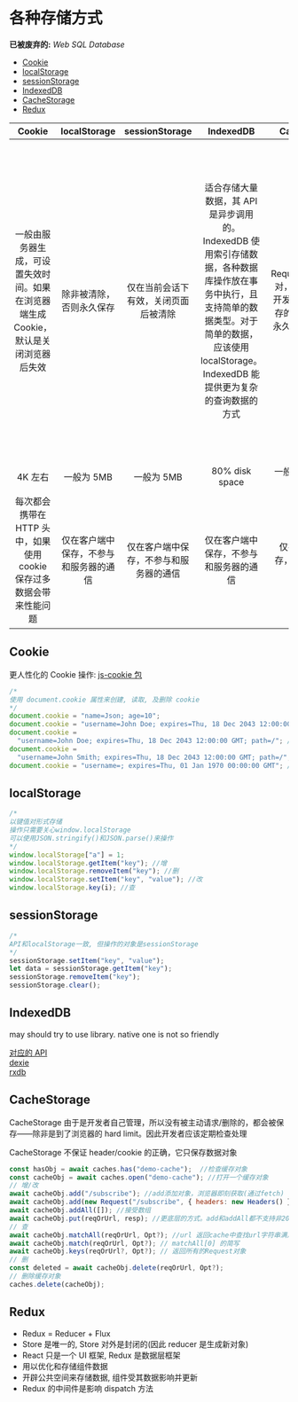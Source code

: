 # 各种存储方式

**已被废弃的:** _Web SQL Database_

<!-- TOC -->

- [Cookie](#cookie)
- [localStorage](#localstorage)
- [sessionStorage](#sessionstorage)
- [IndexedDB](#indexeddb)
- [CacheStorage](#cachestorage)
- [Redux](#redux)

<!-- /TOC -->

|                                       Cookie                                        |              localStorage              |             sessionStorage             |                                                                                               IndexedDB                                                                                                |                                             CacheStorage                                              |                                           redux                                            |
| :---------------------------------------------------------------------------------: | :------------------------------------: | :------------------------------------: | :----------------------------------------------------------------------------------------------------------------------------------------------------------------------------------------------------: | :---------------------------------------------------------------------------------------------------: | :----------------------------------------------------------------------------------------: |
| 一般由服务器生成，可设置失效时间。如果在浏览器端生成 Cookie，默认是关闭浏览器后失效 |        除非被清除，否则永久保存        |  仅在当前会话下有效，关闭页面后被清除  | 适合存储大量数据，其 API 是异步调用的。IndexedDB 使用索引存储数据，各种数据库操作放在事务中执行，且支持简单的数据类型。对于简单的数据，应该使用 localStorage。IndexedDB 能提供更为复杂的查询数据的方式 | 用于存储 Request/Response 对，提供了接口让开发者管理 http 缓存的机制，一般为永久保存(Safari 是 14 天) | 浏览网页过程中开辟的一块内存，刷新网页或者关闭网页，内存就会清除掉，用于整合散乱的组件数据 |
|                                       4K 左右                                       |               一般为 5MB               |               一般为 5MB               |                                                                                             80% disk space                                                                                             |                                       一般为 50(Safari) - 100MB                                       |                                          任意大小                                          |
|        每次都会携带在 HTTP 头中，如果使用 cookie 保存过多数据会带来性能问题         | 仅在客户端中保存，不参与和服务器的通信 | 仅在客户端中保存，不参与和服务器的通信 |                                                                                 仅在客户端中保存，不参与和服务器的通信                                                                                 |                                仅在客户端中保存，不参与和服务器的通信                                 |                           仅在客户端中保存，不参与和服务器的通信                           |

## Cookie

更人性化的 Cookie 操作: [js-cookie 包](https://www.npmjs.com/package/js-cookie)

```js
/*
使用 document.cookie 属性来创建, 读取, 及删除 cookie
*/
document.cookie = "name=Json; age=10";
document.cookie = "username=John Doe; expires=Thu, 18 Dec 2043 12:00:00 GMT"; //expires设置过期时间
document.cookie =
  "username=John Doe; expires=Thu, 18 Dec 2043 12:00:00 GMT; path=/"; //path指定cookie路径
document.cookie =
  "username=John Smith; expires=Thu, 18 Dec 2043 12:00:00 GMT; path=/"; //修改即覆盖
document.cookie = "username=; expires=Thu, 01 Jan 1970 00:00:00 GMT"; //设置 expires 参数为以前的时间即可删除cookie
```

## localStorage

```js
/*
以键值对形式存储
操作只需要关心window.localStorage
可以使用JSON.stringify()和JSON.parse()来操作
*/
window.localStorage["a"] = 1;
window.localStorage.getItem("key"); //增
window.localStorage.removeItem("key"); //删
window.localStorage.setItem("key", "value"); //改
window.localStorage.key(i); //查
```

## sessionStorage

```js
/*
API和localStorage一致, 但操作的对象是sessionStorage
*/
sessionStorage.setItem("key", "value");
let data = sessionStorage.getItem("key");
sessionStorage.removeItem("key");
sessionStorage.clear();
```

## IndexedDB

may should try to use library. native one is not so friendly

[对应的 API](https://developer.mozilla.org/en-US/docs/Web/API/IndexedDB_API)<br/>
[dexie](https://dexie.org/)<br/>
[rxdb](https://rxdb.info/)<br/>

## CacheStorage

CacheStorage 由于是开发者自己管理，所以没有被主动请求/删除的，都会被保存——除非是到了浏览器的 hard limit。因此开发者应该定期检查处理

CacheStorage 不保证 header/cookie 的正确，它只保存数据对象

```js
const hasObj = await caches.has("demo-cache");  //检查缓存对象
const cacheObj = await caches.open("demo-cache"); //打开一个缓存对象
// 增/改
await cacheObj.add("/subscribe"); //add添加对象，浏览器即刻获取(通过fetch)
await cacheObj.add(new Request("/subscribe", { headers: new Headers() })); //也可以是一个Request对象
await cacheObj.addAll([]); //接受数组
await cacheObj.put(reqOrUrl, resp); //更底层的方式。add和addAll都不支持非200的req，put支持
// 查
await cacheObj.matchAll(reqOrUrl, Opt?); //url 返回cache中查找url字符串满足的所有
await cacheObj.match(reqOrUrl, Opt?); // matchAll[0] 的简写
await cacheObj.keys(reqOrUrl?, Opt?); // 返回所有的Request对象
// 删
const deleted = await cacheObj.delete(reqOrUrl, Opt?);
// 删除缓存对象
caches.delete(cacheObj);
```

## Redux

- Redux = Reducer + Flux
- Store 是唯一的, Store 对外是封闭的(因此 reducer 是生成新对象)
- React 只是一个 UI 框架, Redux 是数据层框架
- 用以优化和存储组件数据
- 开辟公共空间来存储数据, 组件受其数据影响并更新
- Redux 的中间件是影响 dispatch 方法
